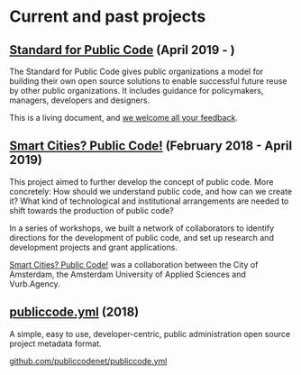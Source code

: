 # Current and past projects

## [Standard for Public Code](http://standard.publiccode.net/) (April 2019 - )

The Standard for Public Code gives public organizations a model for building their own open source solutions to enable successful future reuse by other public organizations. It includes guidance for policymakers, managers, developers and designers.

This is a living document, and [we welcome all your feedback](http://standard.publiccode.net/CONTRIBUTING.html).

## [Smart Cities? Public Code!](https://smartcities.publiccode.net/) (February 2018 - April 2019)

This project aimed to further develop the concept of public code. More concretely: How should we understand public code, and how can we create it? What kind of technological and institutional arrangements are needed to shift towards the production of public code?

In a series of workshops, we built a network of collaborators to identify directions for the development of public code, and set up research and development projects and grant applications.

[Smart Cities? Public Code!](https://smartcities.publiccode.net/) was a collaboration between the City of Amsterdam, the Amsterdam University of Applied Sciences and Vurb.Agency.

## [publiccode.yml](https://github.com/publiccodenet/publiccode.yml) (2018)

A simple, easy to use, developer-centric, public administration open source project metadata format.

[github.com/publiccodenet/publiccode.yml](https://github.com/publiccodenet/publiccode.yml)
